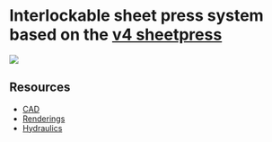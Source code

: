 # Interlockable sheet press system based on the [v4 sheetpress](../sheetpress-cell/)

![](./renderings/pers2.png)

## Resources

- [CAD]()
- [Renderings](./renderings)
- [Hydraulics](./components/hydraulics)
